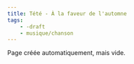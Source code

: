 ```yaml
---
title: Tété - À la faveur de l'automne
tags:
    - -draft
    - musique/chanson
---
```


Page créée automatiquement, mais vide.
